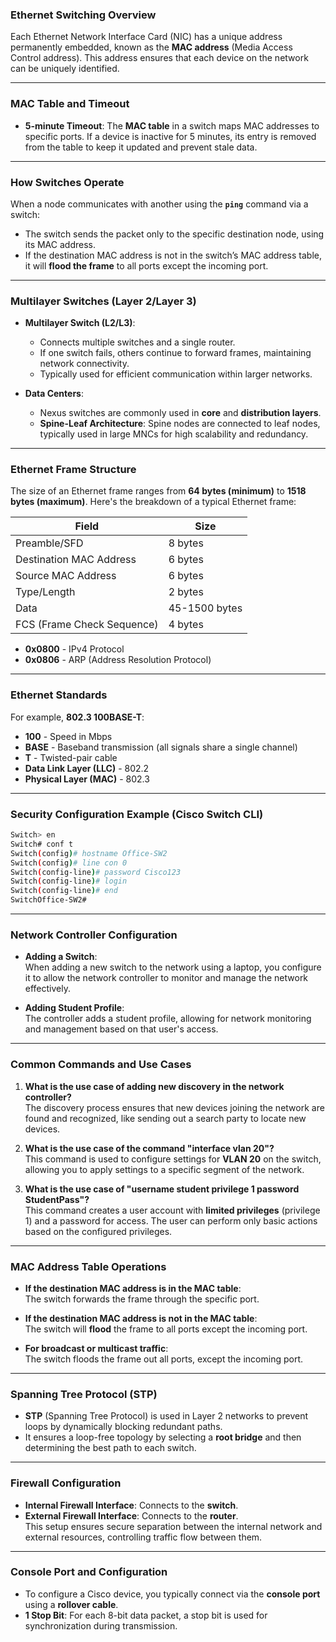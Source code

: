 ### **Ethernet Switching Overview**

Each Ethernet Network Interface Card (NIC) has a unique address permanently embedded, known as the **MAC address** (Media Access Control address). This address ensures that each device on the network can be uniquely identified.

---

### **MAC Table and Timeout**

- **5-minute Timeout**: The **MAC table** in a switch maps MAC addresses to specific ports. If a device is inactive for 5 minutes, its entry is removed from the table to keep it updated and prevent stale data.

---

### **How Switches Operate**

When a node communicates with another using the **`ping`** command via a switch:
- The switch sends the packet only to the specific destination node, using its MAC address.
- If the destination MAC address is not in the switch’s MAC address table, it will **flood the frame** to all ports except the incoming port.

---

### **Multilayer Switches (Layer 2/Layer 3)**

- **Multilayer Switch (L2/L3)**: 
   - Connects multiple switches and a single router.
   - If one switch fails, others continue to forward frames, maintaining network connectivity.
   - Typically used for efficient communication within larger networks.

- **Data Centers**:  
   - Nexus switches are commonly used in **core** and **distribution layers**.
   - **Spine-Leaf Architecture**: Spine nodes are connected to leaf nodes, typically used in large MNCs for high scalability and redundancy.

---

### **Ethernet Frame Structure**

The size of an Ethernet frame ranges from **64 bytes (minimum)** to **1518 bytes (maximum)**. Here's the breakdown of a typical Ethernet frame:

| Field                      | Size          |
|----------------------------|---------------|
| Preamble/SFD                | 8 bytes       |
| Destination MAC Address     | 6 bytes       |
| Source MAC Address          | 6 bytes       |
| Type/Length                 | 2 bytes       |
| Data                        | 45-1500 bytes |
| FCS (Frame Check Sequence)  | 4 bytes       |

- **0x0800** - IPv4 Protocol
- **0x0806** - ARP (Address Resolution Protocol)

---

### **Ethernet Standards**

For example, **802.3 100BASE-T**:
- **100** - Speed in Mbps
- **BASE** - Baseband transmission (all signals share a single channel)
- **T** - Twisted-pair cable
- **Data Link Layer (LLC)** - 802.2
- **Physical Layer (MAC)** - 802.3

---

### **Security Configuration Example (Cisco Switch CLI)**

```bash
Switch> en
Switch# conf t
Switch(config)# hostname Office-SW2
Switch(config)# line con 0
Switch(config-line)# password Cisco123
Switch(config-line)# login
Switch(config-line)# end
SwitchOffice-SW2#
```

---

### **Network Controller Configuration**

- **Adding a Switch**:  
   When adding a new switch to the network using a laptop, you configure it to allow the network controller to monitor and manage the network effectively.
   
- **Adding Student Profile**:  
   The controller adds a student profile, allowing for network monitoring and management based on that user's access.

---

### **Common Commands and Use Cases**

1. **What is the use case of adding new discovery in the network controller?**  
   The discovery process ensures that new devices joining the network are found and recognized, like sending out a search party to locate new devices.

2. **What is the use case of the command "interface vlan 20"?**  
   This command is used to configure settings for **VLAN 20** on the switch, allowing you to apply settings to a specific segment of the network.

3. **What is the use case of "username student privilege 1 password StudentPass"?**  
   This command creates a user account with **limited privileges** (privilege 1) and a password for access. The user can perform only basic actions based on the configured privileges.

---

### **MAC Address Table Operations**

- **If the destination MAC address is in the MAC table**:  
  The switch forwards the frame through the specific port.

- **If the destination MAC address is not in the MAC table**:  
  The switch will **flood** the frame to all ports except the incoming port.

- **For broadcast or multicast traffic**:  
  The switch floods the frame out all ports, except the incoming port.

---

### **Spanning Tree Protocol (STP)**

- **STP** (Spanning Tree Protocol) is used in Layer 2 networks to prevent loops by dynamically blocking redundant paths.
- It ensures a loop-free topology by selecting a **root bridge** and then determining the best path to each switch.

---

### **Firewall Configuration**

- **Internal Firewall Interface**: Connects to the **switch**.
- **External Firewall Interface**: Connects to the **router**.  
This setup ensures secure separation between the internal network and external resources, controlling traffic flow between them.

---

### **Console Port and Configuration**

- To configure a Cisco device, you typically connect via the **console port** using a **rollover cable**.
- **1 Stop Bit**: For each 8-bit data packet, a stop bit is used for synchronization during transmission.